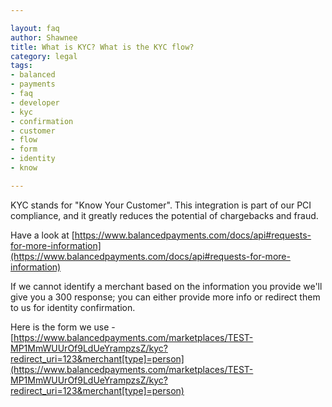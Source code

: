 ```yaml
---

layout: faq
author: Shawnee
title: What is KYC? What is the KYC flow?
category: legal
tags:
- balanced
- payments
- faq
- developer
- kyc
- confirmation
- customer
- flow
- form
- identity
- know

---
```


KYC stands for "Know Your Customer".  This integration is part of our PCI compliance, and it greatly reduces the potential of chargebacks and fraud.

Have a look at [https://www.balancedpayments.com/docs/api#requests-for-more-information](https://www.balancedpayments.com/docs/api#requests-for-more-information)

If we cannot identify a merchant based on the information you provide we'll give you a 300 response; you can either provide more info or redirect them to us for identity confirmation.

Here is the form we use - [https://www.balancedpayments.com/marketplaces/TEST-MP1MmWUUrOf9LdUeYrampzsZ/kyc?redirect_uri=123&merchant[type]=person](https://www.balancedpayments.com/marketplaces/TEST-MP1MmWUUrOf9LdUeYrampzsZ/kyc?redirect_uri=123&merchant[type]=person)

